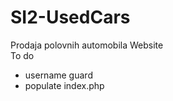 # SI2-UsedCars
Prodaja polovnih automobila Website <br />
To do <br />
* username guard
* populate index.php
